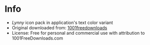 # Info
- *Lynny* icon pack in application's text color variant
- Original downloaded from: [1001freedownloads](http://www.1001freedownloads.com/free-vector/lynny-icons-full)
- License: Free for personal and commercial use with attribution to 1001FreeDownloads.com
